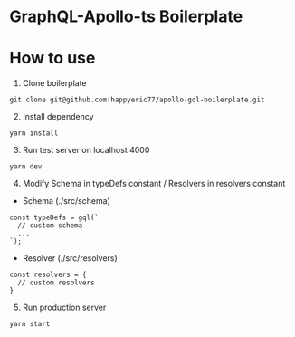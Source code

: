 # GraphQL-Apollo-ts Boilerplate

# How to use

1. Clone boilerplate

```
git clone git@github.com:happyeric77/apollo-gql-boilerplate.git
```

2. Install dependency

```
yarn install
```

3. Run test server on localhost 4000

```
yarn dev
```

4. Modify Schema in typeDefs constant / Resolvers in resolvers constant

- Schema (./src/schema)

```
const typeDefs = gql(`
  // custom schema
  ...
`);
```

- Resolver (./src/resolvers)

```
const resolvers = {
  // custom resolvers
}
```

5. Run production server

```
yarn start
```

